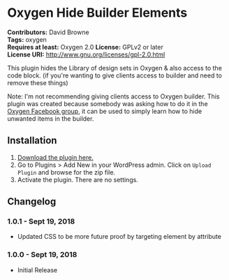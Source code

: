# Oxygen Hide Builder Elements #
**Contributors:** David Browne  
**Tags:** oxygen  
**Requires at least:** Oxygen 2.0
**License:** GPLv2 or later  
**License URI:** http://www.gnu.org/licenses/gpl-2.0.html

This plugin hides the Library of design sets in Oxygen & also access to the code block. (if you're wanting to give clients access to builder and need to remove these things)

Note: I'm not recommending giving clients access to Oxygen builder. This plugin was created because somebody was asking how to do it in the [Oxygen Facebook group](https://www.facebook.com/groups/1626639680763454/), it can be used to simply learn how to hide unwanted items in the builder.
 

## Installation ##

1. [Download the plugin here.](https://github.com/wplit/oxygen-hide-library/archive/master.zip)
2. Go to Plugins > Add New in your WordPress admin. Click on `Upload Plugin` and browse for the zip file.
3. Activate the plugin. There are no settings.


## Changelog ##

### 1.0.1 - Sept 19, 2018 ###
* Updated CSS to be more future proof by targeting element by attribute

### 1.0.0 - Sept 19, 2018 ###
* Initial Release
